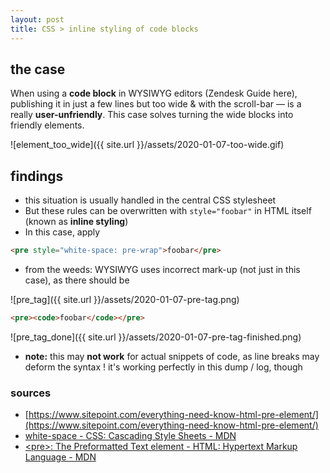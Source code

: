 ```yaml
---
layout: post
title: CSS > inline styling of code blocks
---
```

## the case	
When using a **code block** in WYSIWYG editors (Zendesk Guide here), publishing it in just a few lines but too wide & with the scroll-bar — is a really **user-unfriendly**. This case solves turning the wide blocks into friendly elements. 

![element_too_wide]({{ site.url }}/assets/2020-01-07-too-wide.gif)


## findings
* this situation is usually handled in the central CSS stylesheet 
* But these rules can be overwritten with `style="foobar"` in HTML itself (known as **inline styling**) 
* In this case, apply 

```html
<pre style="white-space: pre-wrap">foobar</pre> 
```
* from the weeds: WYSIWYG uses incorrect mark-up (not just in this case), as there should be 

![pre_tag]({{ site.url }}/assets/2020-01-07-pre-tag.png)


```html
<pre><code>foobar</code></pre> 
 ```

![pre_tag_done]({{ site.url }}/assets/2020-01-07-pre-tag-finished.png)

* **note:** this may **not work** for actual snippets of code, as line breaks may deform the syntax ! it's working perfectly in this dump / log, though

### sources 
* [https://www.sitepoint.com/everything-need-know-html-pre-element/](https://www.sitepoint.com/everything-need-know-html-pre-element/)
* [white-space - CSS: Cascading Style Sheets - MDN](https://developer.mozilla.org/en-US/docs/Web/CSS/white-space)
* [\<pre\>: The Preformatted Text element - HTML: Hypertext Markup Language - MDN](https://developer.mozilla.org/en-US/docs/Web/HTML/Element/pre)
